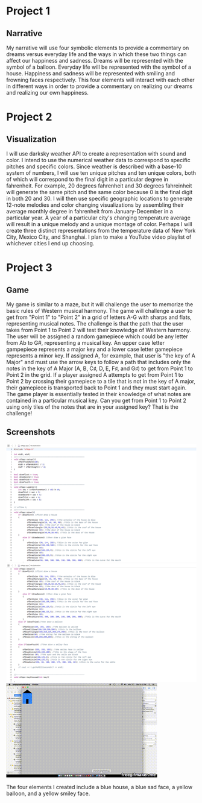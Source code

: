 # Project 1
## Narrative
My narrative will use four symbolic elements to provide a commentary on dreams versus everyday life and the ways in which these two things can affect our happiness and sadness. Dreams will be represented with the symbol of a balloon. Everyday life will be represented with the symbol of a house. Happiness and sadness will be represented with smiling and frowning faces respectively. This four elements will interact with each other in different ways in order to provide a commentary on realizing our dreams and realizing our own happiness.

# Project 2
## Visualization
I will use darksky weather API to create a representation with sound and color. I intend to use the numerical weather data to correspond to specific pitches and specific colors. Since weather is described with a base-10 system of numbers, I will use ten unique pitches and ten unique colors, both of which will correspond to the final digit in a particular degree in fahrenheit. For example, 20 degrees fahrenheit and 30 degrees fahreinheit will generate the same pitch and the same color because 0 is the final digit in both 20 and 30. I will then use specific geographic locations to generate 12-note melodies and color changing visualizations by assembling their average monthly degree in fahrenheit from January-December in a particular year. A year of a particular city's changing temperature average will result in a unique melody and a unique montage of color. Perhaps I will create three distinct representations from the temperature data of New York City, Mexico City, and Shanghai. I plan to make a YouTube video playlist of whichever cities I end up choosing.

# Project 3
## Game
My game is similar to a maze, but it will challenge the user to memorize the basic rules of Western musical harmony. The game will challenge a user to get from "Point 1" to "Point 2" in a grid of letters A-G with sharps and flats, representing musical notes. The challenge is that the path that the user takes from Point 1 to Point 2 will test their knowledge of Western harmony. The user will be assigned a random gamepiece which could be any letter from Ab to G#, representing a musical key. An upper case letter gampepiece represents a major key and a lower case letter gamepiece represents a minor key. If assigned A, for example, that user is "the key of A Major" and must use the arrow keys to follow a path that includes only the notes in the key of A Major (A, B, C♯, D, E, F♯, and G♯) to get from Point 1 to Point 2 in the grid. If a player assigned A attempts to get from Point 1 to Point 2 by crossing their gamepiece to a tile that is not in the key of A major, their gamepiece is transported back to Point 1 and they must start again. The game player is essentially tested in their knowledge of what notes are contained in a particular musical key. Can you get from Point 1 to Point 2 using only tiles of the notes that are in your assigned key? That is the challenge!

## Screenshots
![alt text](https://github.com/wittenjeremy/openframeworks/blob/master/Image%20files/CodeScreenshot1.png)
![alt text](https://github.com/wittenjeremy/openframeworks/blob/master/Image%20files/CodeScreenshot2.png)
![alt text](https://github.com/wittenjeremy/openframeworks/blob/master/Image%20files/jeremy's%20of%20program.gif)

The four elements I created include a blue house, a blue sad face, a yellow balloon, and a yellow smiley face. 
